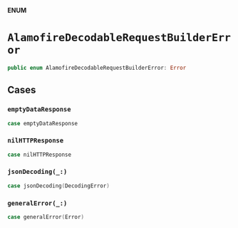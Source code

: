 **ENUM**

# `AlamofireDecodableRequestBuilderError`

```swift
public enum AlamofireDecodableRequestBuilderError: Error
```

## Cases
### `emptyDataResponse`

```swift
case emptyDataResponse
```

### `nilHTTPResponse`

```swift
case nilHTTPResponse
```

### `jsonDecoding(_:)`

```swift
case jsonDecoding(DecodingError)
```

### `generalError(_:)`

```swift
case generalError(Error)
```
